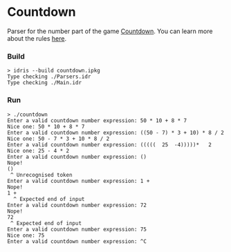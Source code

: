 # Countdown

Parser for the number part of the game [Countdown](https://en.wikipedia.org/wiki/Countdown_(game_show)).
You can learn more about the rules [here](http://www.datagenetics.com/blog/august32014/index.html).

### Build

```
> idris --build countdown.ipkg
Type checking ./Parsers.idr
Type checking ./Main.idr
```

### Run

```
> ./countdown
Enter a valid countdown number expression: 50 * 10 + 8 * 7
Nice one: 50 * 10 + 8 * 7
Enter a valid countdown number expression: ((50 - 7) * 3 + 10) * 8 / 2
Nice one: 50 - 7 * 3 + 10 * 8 / 2
Enter a valid countdown number expression: (((((  25  -4)))))*   2
Nice one: 25 - 4 * 2
Enter a valid countdown number expression: ()
Nope!
()
 ^ Unrecognised token
Enter a valid countdown number expression: 1 +
Nope!
1 +
  ^ Expected end of input
Enter a valid countdown number expression: 72
Nope!
72
 ^ Expected end of input
Enter a valid countdown number expression: 75
Nice one: 75
Enter a valid countdown number expression: ^C
```
